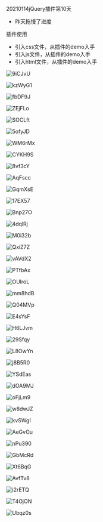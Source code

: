 20210114jQuery插件第10天

- 昨天拖慢了进度

插件使用

- 引入css文件，从插件的demo入手
- 引入js文件，从插件的demo入手
- 引入html文件，从插件的demo入手

![9iCJvU](https://gitee.com/threecornerstones/ThreeCornerstones_Pic/raw/master/uPic/9iCJvU.png)

![kzWyG1](https://gitee.com/threecornerstones/ThreeCornerstones_Pic/raw/master/uPic/kzWyG1.png)

![fbDF9J](https://gitee.com/threecornerstones/ThreeCornerstones_Pic/raw/master/uPic/fbDF9J.png)

![ZEjFLo](https://gitee.com/threecornerstones/ThreeCornerstones_Pic/raw/master/uPic/ZEjFLo.png)

![SOCLft](https://gitee.com/threecornerstones/ThreeCornerstones_Pic/raw/master/uPic/SOCLft.png)

![5ofyJD](https://gitee.com/threecornerstones/ThreeCornerstones_Pic/raw/master/uPic/5ofyJD.png)

![WM6rMx](https://gitee.com/threecornerstones/ThreeCornerstones_Pic/raw/master/uPic/WM6rMx.png)

![CYKH9S](https://gitee.com/threecornerstones/ThreeCornerstones_Pic/raw/master/uPic/CYKH9S.png)

![8vf3cY](https://gitee.com/threecornerstones/ThreeCornerstones_Pic/raw/master/uPic/8vf3cY.png)

![AqFscc](https://gitee.com/threecornerstones/ThreeCornerstones_Pic/raw/master/uPic/AqFscc.png)

![GqmXsE](https://gitee.com/threecornerstones/ThreeCornerstones_Pic/raw/master/uPic/GqmXsE.png)

![17EX57](https://gitee.com/threecornerstones/ThreeCornerstones_Pic/raw/master/uPic/17EX57.png)

![Bnp27O](https://gitee.com/threecornerstones/ThreeCornerstones_Pic/raw/master/uPic/Bnp27O.png)

![4dqlRj](https://gitee.com/threecornerstones/ThreeCornerstones_Pic/raw/master/uPic/4dqlRj.png)

![M0i32b](https://gitee.com/threecornerstones/ThreeCornerstones_Pic/raw/master/uPic/M0i32b.png)

![QxiZ7Z](https://gitee.com/threecornerstones/ThreeCornerstones_Pic/raw/master/uPic/QxiZ7Z.png)

![vAVdX2](https://gitee.com/threecornerstones/ThreeCornerstones_Pic/raw/master/uPic/vAVdX2.png)

![PTfbAx](https://gitee.com/threecornerstones/ThreeCornerstones_Pic/raw/master/uPic/PTfbAx.png)

![OUlroL](https://gitee.com/threecornerstones/ThreeCornerstones_Pic/raw/master/uPic/OUlroL.png)

![mm8hdB](https://gitee.com/threecornerstones/ThreeCornerstones_Pic/raw/master/uPic/mm8hdB.png)

![Q04MVp](https://gitee.com/threecornerstones/ThreeCornerstones_Pic/raw/master/uPic/Q04MVp.png)

![E4sYsF](https://gitee.com/threecornerstones/ThreeCornerstones_Pic/raw/master/uPic/E4sYsF.png)

![H6LJvm](https://gitee.com/threecornerstones/ThreeCornerstones_Pic/raw/master/uPic/H6LJvm.png)

![29Sfqy](https://gitee.com/threecornerstones/ThreeCornerstones_Pic/raw/master/uPic/29Sfqy.png)

![L8OwYn](https://gitee.com/threecornerstones/ThreeCornerstones_Pic/raw/master/uPic/L8OwYn.png)

![j8B5R0](https://gitee.com/threecornerstones/ThreeCornerstones_Pic/raw/master/uPic/j8B5R0.png)

![YSdEas](https://gitee.com/threecornerstones/ThreeCornerstones_Pic/raw/master/uPic/YSdEas.png)

![dOA9MJ](https://gitee.com/threecornerstones/ThreeCornerstones_Pic/raw/master/uPic/dOA9MJ.png)

![oFjLm9](https://gitee.com/threecornerstones/ThreeCornerstones_Pic/raw/master/uPic/oFjLm9.png)

![w8dwJZ](https://gitee.com/threecornerstones/ThreeCornerstones_Pic/raw/master/uPic/w8dwJZ.png)

![kvSWgI](https://gitee.com/threecornerstones/ThreeCornerstones_Pic/raw/master/uPic/kvSWgI.png)

![AeGvOu](https://gitee.com/threecornerstones/ThreeCornerstones_Pic/raw/master/uPic/AeGvOu.png)

![nPu390](https://gitee.com/threecornerstones/ThreeCornerstones_Pic/raw/master/uPic/nPu390.png)

![GbMcRd](https://gitee.com/threecornerstones/ThreeCornerstones_Pic/raw/master/uPic/GbMcRd.png)

![Xt6BqG](https://gitee.com/threecornerstones/ThreeCornerstones_Pic/raw/master/uPic/Xt6BqG.png)

![AvfTv8](https://gitee.com/threecornerstones/ThreeCornerstones_Pic/raw/master/uPic/AvfTv8.png)

![i2rETQ](https://gitee.com/threecornerstones/ThreeCornerstones_Pic/raw/master/uPic/i2rETQ.png)

![T4OjON](https://gitee.com/threecornerstones/ThreeCornerstones_Pic/raw/master/uPic/T4OjON.png)

![Ubqz0s](https://gitee.com/threecornerstones/ThreeCornerstones_Pic/raw/master/uPic/Ubqz0s.png)